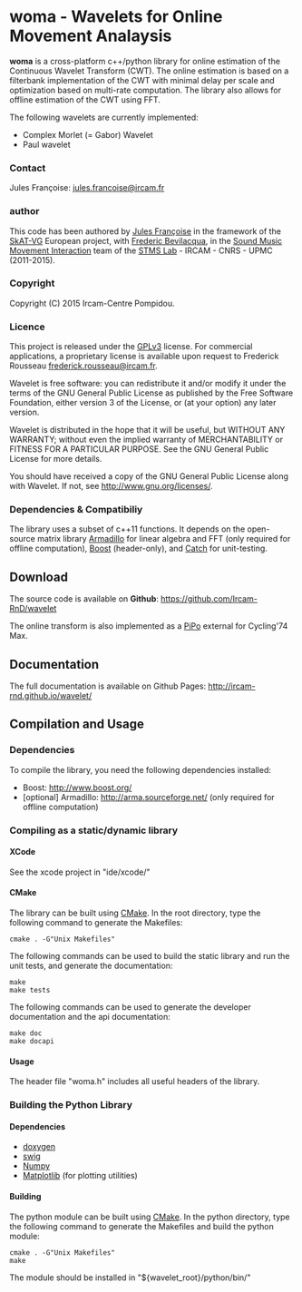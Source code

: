 # woma - Wavelets for Online Movement Analaysis

__woma__ is a cross-platform c++/python library for online estimation of the Continuous Wavelet Transform (CWT). The online estimation is based on a filterbank implementation of the CWT with minimal delay per scale and optimization based on multi-rate computation. The library also allows for offline estimation of the CWT using FFT.

The following wavelets are currently implemented:
- Complex Morlet (= Gabor) Wavelet
- Paul wavelet

### Contact

Jules Françoise: <jules.francoise@ircam.fr>

### author

This code has been authored by <a href="http://julesfrancoise.com">Jules Françoise</a> in the framework of the <a href="http://skatvg.iuav.it/">SkAT-VG</a> European project, with <a href="frederic-bevilacqua.net">Frederic Bevilacqua</a>, in the <a href="http://ismm.ircam.fr">Sound Music Movement Interaction</a> team of the <a href="http://www.ircam.fr/stms.html?&L=1">STMS Lab</a> - IRCAM - CNRS - UPMC (2011-2015).

### Copyright

Copyright (C) 2015 Ircam-Centre Pompidou.

### Licence

This project is released under the <a href="http://www.gnu.org/licenses/gpl-3.0.en.html">GPLv3</a> license.
For commercial applications, a proprietary license is available upon request to Frederick Rousseau <frederick.rousseau@ircam.fr>.

Wavelet is free software: you can redistribute it and/or modify
it under the terms of the GNU General Public License as published by
the Free Software Foundation, either version 3 of the License, or
(at your option) any later version.

Wavelet is distributed in the hope that it will be useful,
but WITHOUT ANY WARRANTY; without even the implied warranty of
MERCHANTABILITY or FITNESS FOR A PARTICULAR PURPOSE.  See the
GNU General Public License for more details.

You should have received a copy of the GNU General Public License
along with Wavelet.  If not, see <http://www.gnu.org/licenses/>.

### Dependencies & Compatibiliy

The library uses a subset of c++11 functions.
It depends on the open-source matrix library <a href="http://arma.sourceforge.net/">Armadillo</a> for linear algebra and FFT (only required for offline computation), <a href="http://www.boost.org/">Boost</a> (header-only), and <a href="https://github.com/philsquared/Catch">Catch</a> for unit-testing.

## Download

The source code is available on __Github__: https://github.com/Ircam-RnD/wavelet

The online transform is also implemented as a <a href="http://ismm.ircam.fr/pipo/">PiPo</a> external for Cycling'74 Max.

## Documentation

The full documentation is available on Github Pages: http://ircam-rnd.github.io/wavelet/

## Compilation and Usage

### Dependencies

To compile the library, you need the following dependencies installed:
- Boost: <a href="http://www.boost.org/">http://www.boost.org/</a>
- [optional] Armadillo: <a href="http://arma.sourceforge.net/">http://arma.sourceforge.net/</a> (only required for offline computation)

### Compiling as a static/dynamic library
#### XCode

See the xcode project in "ide/xcode/"

#### CMake

The library can be built using <a href="http://www.cmake.org/">CMake</a>.
In the root directory, type the following command to generate the Makefiles:
```
cmake . -G"Unix Makefiles"
```
The following commands can be used to build the static library and run the unit tests, and generate the documentation:
```
make
make tests
```

The following commands can be used to generate the developer documentation and the api documentation:
```
make doc
make docapi
```
#### Usage

The header file "woma.h" includes all useful headers of the library.

### Building the Python Library
#### Dependencies

* <a href="http://www.doxygen.org/">doxygen</a>
* <a href="http://www.swig.org/">swig</a>
* <a href="http://www.numpy.org/">Numpy</a>
* <a href="http://matplotlib.org/">Matplotlib</a> (for plotting utilities)

#### Building

The python module can be built using <a href="http://www.cmake.org/">CMake</a>.
In the python directory, type the following command to generate the Makefiles and build the python module:
```
cmake . -G"Unix Makefiles"
make
```
The module should be installed in "${wavelet_root}/python/bin/"
